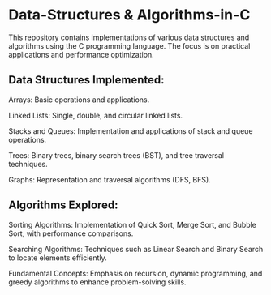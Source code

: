 # Data-Structures & Algorithms-in-C
This repository contains implementations of various data structures and algorithms using the C programming language. The focus is on practical applications and performance optimization.

## Data Structures Implemented:

Arrays: Basic operations and applications.

Linked Lists: Single, double, and circular linked lists.

Stacks and Queues: Implementation and applications of stack and queue operations.

Trees: Binary trees, binary search trees (BST), and tree traversal techniques.

Graphs: Representation and traversal algorithms (DFS, BFS).

## Algorithms Explored:

Sorting Algorithms: Implementation of Quick Sort, Merge Sort, and Bubble Sort, with performance comparisons.

Searching Algorithms: Techniques such as Linear Search and Binary Search to locate elements efficiently.

Fundamental Concepts: Emphasis on recursion, dynamic programming, and greedy algorithms to enhance problem-solving skills.
